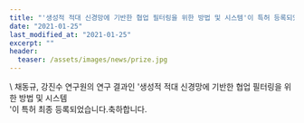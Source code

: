 ```yaml
---
title: "'생성적 적대 신경망에 기반한 협업 필터링을 위한 방법 및 시스템'이 특허 등록되었습니다."
date: "2021-01-25"
last_modified_at: "2021-01-25"
excerpt: ""
header:
  teaser: /assets/images/news/prize.jpg
---
```

\\
채동규, 강진수 연구원의 연구 결과인 '생성적 적대 신경망에 기반한 협업 필터링을 위한 방법 및 시스템<br>'이 특허 최종 등록되었습니다.축하합니다.